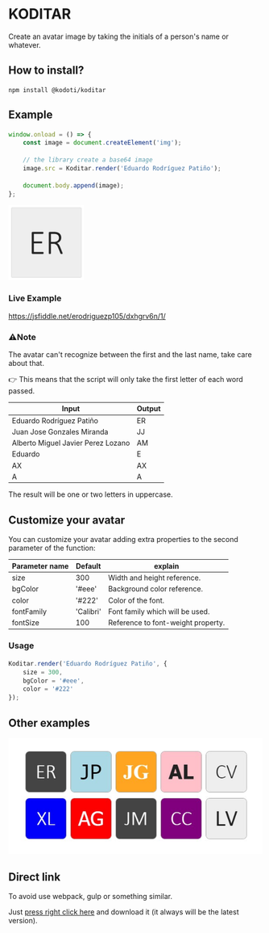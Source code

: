# KODITAR
Create an avatar image by taking the initials of a person's name or whatever.

## How to install?

```
npm install @kodoti/koditar
```

## Example

``` javascript
window.onload = () => {
    const image = document.createElement('img');

    // the library create a base64 image
    image.src = Koditar.render('Eduardo Rodríguez Patiño');

    document.body.append(image);
};
```

<img src="resources/example-a.jpg" style="width:150px;" />

### Live Example
https://jsfiddle.net/erodriguezp105/dxhgrv6n/1/

### ⚠️Note
The avatar can't recognize between the first and the last name, take care about that.

👉 This means that the script will only take the first letter of each word passed.

| Input | Output |
| ------------- | ------------- |
| Eduardo Rodríguez Patiño | ER
| Juan Jose Gonzales Miranda | JJ
| Alberto Miguel Javier Perez Lozano | AM
| Eduardo | E
| AX  | AX
| A  | A

The result will be one or two letters in uppercase.

## Customize your avatar
You can customize your avatar adding extra properties to the second parameter of the function:

| Parameter name | Default | explain |
| ------------- | ------------- | ------------- |
| size  | 300  | Width and height reference.
| bgColor  | '#eee'  | Background color reference.
| color  | '#222'  | Color of the font.
| fontFamily  | 'Calibri'  | Font family which will be used.
| fontSize  | 100  | Reference to font-weight property.

### Usage
``` javascript
Koditar.render('Eduardo Rodríguez Patiño', {
    size = 300,
    bgColor = '#eee',
    color = '#222'
});
```

## Other examples
<img src="resources/result.jpg">

## Direct link
To avoid use webpack, gulp or something similar.

Just <a href="https://raw.githubusercontent.com/Anexsoft/koditar/main/dist/index.js">press right click here</a> and download it (it always will be the latest version).